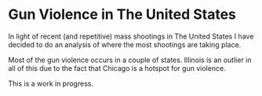 # Gun Violence in The United States

In light of recent (and repetitive) mass shootings in The United States I have decided to do an analysis of where the most shootings are taking place. 

Most of the gun violence occurs in a couple of states. Illinois is an outlier in all of this due to the fact that Chicago is a hotspot for gun violence.

This is a work in progress.
